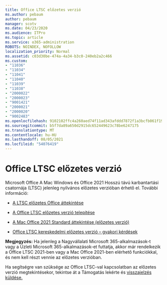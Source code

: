 ```yaml
---
title: Office LTSC előzetes verzió
ms.author: pebaum
author: pebaum
manager: scotv
ms.date: 04/23/2020
ms.audience: ITPro
ms.topic: article
ms.service: o365-administration
ROBOTS: NOINDEX, NOFOLLOW
localization_priority: Normal
ms.assetid: c03d30be-474a-4a34-b3c0-240eb2a2c466
ms.custom:
- "11036"
- "11034"
- "11041"
- "11040"
- "11039"
- "11038"
- "2000022"
- "2000023"
- "9001421"
- "2000021"
- "2000020"
- "9002483"
ms.openlocfilehash: 9102102ffc4a260aed74f11ad343afddd7872f1a3bcfb061f1961aef49e6e841
ms.sourcegitcommit: b5f7da89a650d2915dc652449623c78be6247175
ms.translationtype: MT
ms.contentlocale: hu-HU
ms.lasthandoff: 08/05/2021
ms.locfileid: "54076419"
---
```

# <a name="office-ltsc-preview"></a>Office LTSC előzetes verzió

Microsoft Office A Mac Windows és Office 2021 Hosszú távú karbantartási csatornája (LTSC) jelenleg nyilvános előzetes verzióban érhető el. További információ:

- [A LTSC előzetes Office áttekintése](https://docs.microsoft.com/deployoffice/office2021/overview-ltsc-preview)

- [A Office LTSC előzetes verzió telepítése](https://docs.microsoft.com/deployoffice/office2021/install-ltsc-preview)

- [A Mac Office 2021 Standard áttekintése (előzetes verzió)](https://docs.microsoft.com/deployoffice/office2021/overview-mac-preview)

- [Office LTSC kereskedelmi előzetes verzió – gyakori kérdések](https://answers.microsoft.com/msoffice/forum/all/office-ltsc-commercial-preview-faq/0fcf5976-f87f-4be1-81af-9f6d6141bc3a)  

**Megjegyzés:** Ha jelenleg a Nagyvállalati Microsoft 365-alkalmazások-t vagy a Üzleti Microsoft 365-alkalmazások-et futtatja, akkor már rendelkezik a Office LTSC 2021-ben vagy a Mac Office 2021-ben elérhető funkciókkal, és nem kell részt vennie az előzetes verzióban.

Ha segítségre van szüksége az Office LTSC-val kapcsolatban az előzetes verzió megtekintésekor, tekintse át a Támogatás lekérte és [visszajelzés küldése.](https://docs.microsoft.com/deployoffice/office2021/install-ltsc-preview#getting-support-and-providing-feedback)
